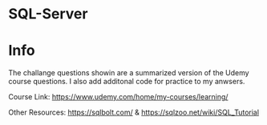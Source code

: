 # SQL-Server

# Info

The challange questions showin are a summarized version of the Udemy course questions. I also add additonal code for practice to my anwsers.

Course Link: https://www.udemy.com/home/my-courses/learning/

Other Resources: https://sqlbolt.com/ & https://sqlzoo.net/wiki/SQL_Tutorial 
